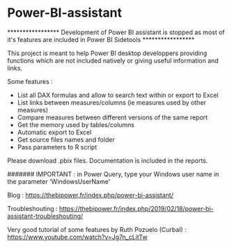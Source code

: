 # Power-BI-assistant

***************** Development of Power BI assistant is stopped as most of it's features are included in Power BI Sidetools *****************

This project is meant to help Power BI desktop developpers providing functions which are not included natively or giving useful information and links.

Some features :
- List all DAX formulas and allow to search text within or export to Excel
- List links between measures/columns (ie measures used by other measures)
- Compare measures between different versions of the same report
- Get the memory used by tables/columns
- Automatic export to Excel
- Get source files names and folder
- Pass parameters to R script

Please download .pbix files. Documentation is included in the reports.

####### IMPORTANT : in Power Query, type your Windows user name in the parameter 'WindowsUserName'

Blog : https://thebipower.fr/index.php/power-bi-assistant/

Troubleshouting : https://thebipower.fr/index.php/2019/02/18/power-bi-assistant-troubleshouting/

Very good tutorial of some features by Ruth Pozuelo (Curbal) :  https://www.youtube.com/watch?v=Jg7n_cLjtTw

